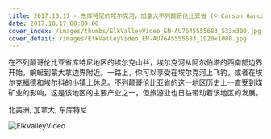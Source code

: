 ```yaml
---
title: 2017.10.17 - 东库特尼的埃尔克河，加拿大不列颠哥伦比亚省 (© Carson Ganci/First Light/age fotostock)
date: 2017.10.17 00:00:00
cover_index: /images/thumbs/ElkValleyVideo_EN-AU7645555683_533x300.jpg
cover_detail: /images/ElkValleyVideo_EN-AU7645555683_1920x1080.jpg
---
```


在不列颠哥伦比亚省库特尼地区的埃尔克山谷，埃尔克河从阿尔伯塔的西南部边界开始，蜿蜒到蒙大拿边界附近。一路上，你可以享受在埃尔克河上飞钓，或者在埃尔克福德和埃尔科的小镇上休息。不列颠哥伦比亚省的这一地区历史上一直受到煤矿业的影响，这是该地区的主要产业之一，但旅游业也日益带动着该地区的发展。

北美洲, 加拿大, 东库特尼

![ElkValleyVideo](/images/ElkValleyVideo_EN-AU7645555683_1920x1080.jpg)
